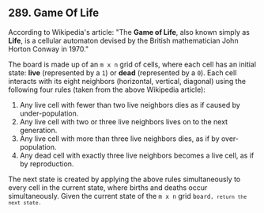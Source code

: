 ## 289. Game Of Life

According to Wikipedia's article: "The <b>Game of Life</b>, also known simply as <b>Life</b>, is a cellular automaton devised by the British mathematician John Horton Conway in 1970."

The board is made up of an <code>m x n</code> grid of cells, where each cell has an initial state: <b>live</b> (represented by a <code>1</code>) or <b>dead</b> (represented by a <code>0</code>). Each cell interacts with its eight neighbors (horizontal, vertical, diagonal) using the following four rules (taken from the above Wikipedia article):
<ol>
<li>Any live cell with fewer than two live neighbors dies as if caused by under-population.</li>
<li>Any live cell with two or three live neighbors lives on to the next generation.</li>
<li>Any live cell with more than three live neighbors dies, as if by over-population.</li>
<li>Any dead cell with exactly three live neighbors becomes a live cell, as if by reproduction.</li>
</ol>
The next state is created by applying the above rules simultaneously to every cell in the current state, where births and deaths occur simultaneously. Given the current state of the <code>m x n</code> grid <code>board<code>, return the next state.